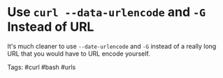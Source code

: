 # Use `curl --data-urlencode` and `-G` Instead of URL

It's much cleaner to use `--date-urlencode` and `-G` instead of a really
long URL that you would have to URL encode yourself.

Tags:
    #curl #bash #urls
